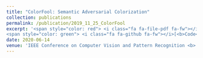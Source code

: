 ```yaml
---
title: "ColorFool: Semantic Adversarial Colorization"
collection: publications
permalink: /publication/2019_11_25_ColorFool
excerpt: '<span style="color: red"> <i class="fa fa-file-pdf fa-fw"></i>[<b>Paper</b>](https://arxiv.org/pdf/1911.10891.pdf) </span>,
<span style="color: green"> <i class="fa fa-github fa-fw"></i>[<b>Code</b>](https://github.com/AliShahin/ColorFool) </span>, [Video](https://www.youtube.com/watch?v=fGw1ZiqOrWo)'
date: 2020-06-14
venue: 'IEEE Conference on Computer Vision and Pattern Recognition <b> (CVPR)</b>'
---
```


